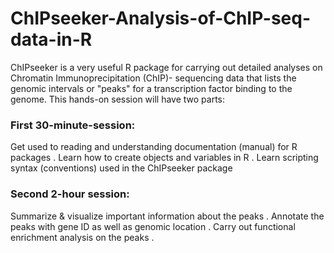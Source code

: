 # ChIPseeker-Analysis-of-ChIP-seq-data-in-R

ChIPseeker is a very useful R package for carrying out detailed analyses on Chromatin Immunoprecipitation (ChIP)- sequencing data that lists the genomic intervals or "peaks" for a transcription factor binding to the genome. This hands-on session will have two parts:

### First 30-minute-session:

Get used to reading and understanding documentation (manual) for R packages . Learn how to create objects and variables in R . Learn scripting syntax (conventions) used in the ChIPseeker package

### Second 2-hour session:

Summarize & visualize important information about the peaks . 
Annotate the peaks with gene ID as well as genomic location . 
Carry out functional enrichment analysis on the peaks . 

